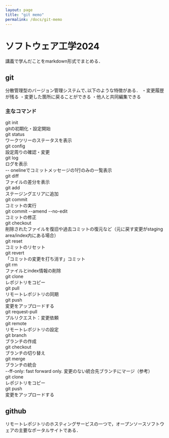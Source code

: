 ```yaml
---
layout: page
title: "git memo"
permalink: /docs/git-memo
---
```


# ソフトウェア工学2024
講義で学んだことをmarkdown形式でまとめる．

## git
分散管理型のバージョン管理システムで､以下のような特徴がある．
・変更履歴が残る
・変更した箇所に戻ることができる
・他人と共同編集できる

### 主なコマンド
git init  
gitの初期化・設定開始  
git status  
ワークツリーのステータスを表示  
git config  
設定周りの確認・変更  
git log  
ログを表示  
-- onelineでコミットメッセージの1行のみの一覧表示  
git diff  
ファイルの差分を表示  
git add  
ステージングエリアに追加  
git commit  
コミットの実行  
git commit --amend --no-edit  
コミットの修正  
git checkout  
削除されたファイルを復旧や過去コミットの復元など（元に戻す変更がstaging area/index内にある場合）  
git reset  
コミットのリセット  
git revert  
「コミットの変更を打ち消す」コミット  
git rm  
ファイルとindex情報の削除  
git clone  
レポジトリをコピー  
git pull  
リモートレポジトリの同期  	
git push  
変更をアップロードする  
git request-pull  
プルリクエスト：変更依頼  
git remote  
リモートレポジトリの設定  
git branch  
ブランチの作成  
git checkout  
ブランチの切り替え  
git merge  
ブランチの統合  
--ff-only: fast forward only. 変更のない統合先ブランチにマージ（参考）  
git clone  
レポジトリをコピー  
git push  
変更をアップロードする  

## github
リモートレポジトリのホスティングサービスの一つで，オープンソースソフトウェアの主要なポータルサイトである．
